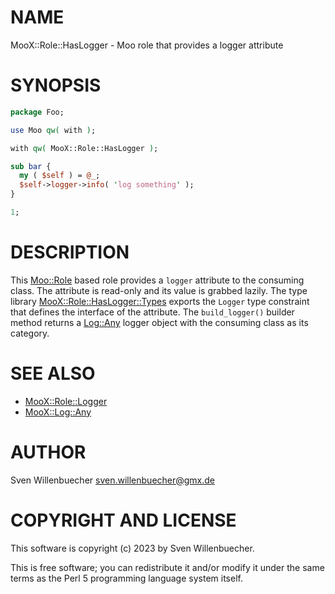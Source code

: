# NAME

MooX::Role::HasLogger - Moo role that provides a logger attribute

# SYNOPSIS

```perl
package Foo;

use Moo qw( with );

with qw( MooX::Role::HasLogger );

sub bar {
  my ( $self ) = @_;
  $self->logger->info( 'log something' );
}

1;
```

# DESCRIPTION

This [Moo::Role](https://metacpan.org/pod/Moo%3A%3ARole) based role provides a `logger` attribute to the consuming
class.  The attribute is read-only and its value is grabbed lazily. The type
library [MooX::Role::HasLogger::Types](https://metacpan.org/pod/MooX%3A%3ARole%3A%3AHasLogger%3A%3ATypes) exports the `Logger` type constraint
that defines the interface of the attribute. The `build_logger()` builder
method returns a [Log::Any](https://metacpan.org/pod/Log%3A%3AAny) logger object with the consuming class as its
category.

# SEE ALSO

- [MooX::Role::Logger](https://metacpan.org/pod/MooX%3A%3ARole%3A%3ALogger)
- [MooX::Log::Any](https://metacpan.org/pod/MooX%3A%3ALog%3A%3AAny)

# AUTHOR

Sven Willenbuecher <sven.willenbuecher@gmx.de>

# COPYRIGHT AND LICENSE

This software is copyright (c) 2023 by Sven Willenbuecher.

This is free software; you can redistribute it and/or modify it under the
same terms as the Perl 5 programming language system itself.

